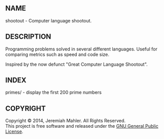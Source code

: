 
NAME
----

shootout - Computer language shootout.

DESCRIPTION
-----------

Programming problems solved in several different languages.
Useful for comparing metrics such as speed and code size.

Inspired by the now defunct "Great Computer Language Shootout".

INDEX
-----

  primes/ - display the first 200 prime numbers

COPYRIGHT
---------

Copyright &copy; 2014, Jeremiah Mahler.  All Rights Reserved.<br>
This project is free software and released under
the [GNU General Public License][gpl].

 [gpl]: http://www.gnu.org/licenses/gpl.html

